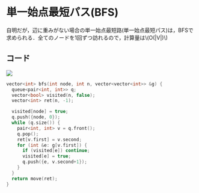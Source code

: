 # 単一始点最短パス(BFS)
自明だが，辺に重みがない場合の単一始点最短路(単一始点最短パス)は，BFSで求められる．全てのノードを1回ずつ訪れるので，計算量は\\(O(|V|)\\)

## コード
[![](https://img.shields.io/badge/verify-passing-brightgreen)](https://onlinejudge.u-aizu.ac.jp/solutions/problem/ALDS1_11_C/review/6237791/Coordinator/C++17)

```cpp
vector<int> bfs(int node, int n, vector<vector<int>> &g) {
  queue<pair<int, int>> q;
  vector<bool> visited(n, false);
  vector<int> ret(n, -1);

  visited[node] = true;
  q.push({node, 0});
  while (q.size()) {
    pair<int, int> v = q.front();
    q.pop();
    ret[v.first] = v.second;
    for (int &e: g[v.first]) {
      if (visited[e]) continue;
      visited[e] = true;
      q.push({e, v.second+1});
    }
  }
  return move(ret);
}
```
